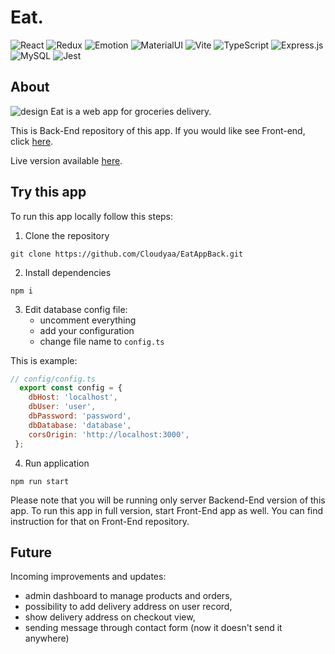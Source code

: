 # Eat.

![React](https://img.shields.io/badge/React-20232A?style=for-the-badge&logo=react&logoColor=61DAFB)
![Redux](https://img.shields.io/badge/Redux-593D88?style=for-the-badge&logo=redux&logoColor=white)
![Emotion](https://i.ibb.co/2K7MdKW/Screenshot-2023-04-05-231244.png)
![MaterialUI](https://img.shields.io/badge/Material%20UI-007FFF?style=for-the-badge&logo=mui&logoColor=white)
![Vite](https://img.shields.io/badge/Vite-B73BFE?style=for-the-badge&logo=vite&logoColor=FFD62E)
![TypeScript](https://img.shields.io/badge/TypeScript-007ACC?style=for-the-badge&logo=typescript&logoColor=white)
![Express.js](https://img.shields.io/badge/Express.js-000000?style=for-the-badge&logo=express&logoColor=white)
![MySQL](https://img.shields.io/badge/MySQL-005C84?style=for-the-badge&logo=mysql&logoColor=white)
![Jest](https://img.shields.io/badge/Jest-C21325?style=for-the-badge&logo=jest&logoColor=white)


## About
![design](https://i.ibb.co/q0wSKH9/hero.jpg)
Eat is a web app for groceries delivery.

This is Back-End repository of this app. If you would like see Front-end, click [here](https://github.com/Cloudyaa/EatAppFront).

Live version available [here](https://www.eat.cloudyaa.networkmanager.pl/).

## Try this app

To run this app locally follow this steps:
1. Clone the repository
```
git clone https://github.com/Cloudyaa/EatAppBack.git
```

2. Install dependencies
```
npm i
```

3. Edit database config file:
    - uncomment everything
    - add your configuration
    - change file name to ```config.ts```
   
This is example:
```js
// config/config.ts
  export const config = { 
    dbHost: 'localhost',
    dbUser: 'user',
    dbPassword: 'password',
    dbDatabase: 'database',
    corsOrigin: 'http://localhost:3000',
 };

```

4. Run application
```
npm run start
```

Please note that you will be running only server Backend-End version of this app. To run this app in full version, start Front-End app as well. You can find instruction for that on Front-End repository.

## Future

Incoming improvements and updates:
- admin dashboard to manage products and orders,
- possibility to add delivery address on user record,
- show delivery address on checkout view,
- sending message through contact form (now it doesn't send it anywhere)

